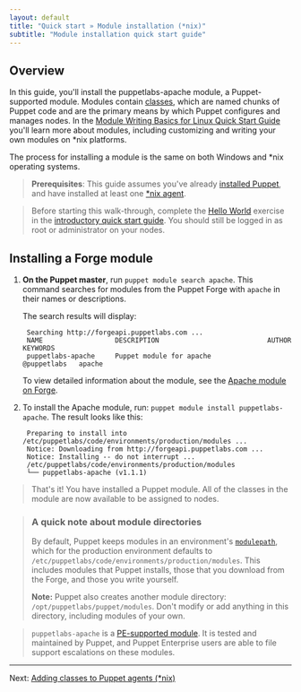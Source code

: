 ```yaml
---
layout: default
title: "Quick start » Module installation (*nix)"
subtitle: "Module installation quick start guide"
---
```


## Overview

In this guide, you'll install the puppetlabs-apache module, a Puppet-supported module. Modules contain [classes](./lang_classes.html), which are named chunks of Puppet code and are the primary means by which Puppet configures and manages nodes.
In the [Module Writing Basics for Linux Quick Start Guide](./quick_writing_nix.html) you'll learn more about modules, including customizing and writing your own modules on *nix platforms.

The process for installing a module is the same on both Windows and *nix operating systems.

> **Prerequisites**: This guide assumes you've already [installed Puppet]({{puppetserver}}/install_from_packages.html), and have installed at least one [*nix agent](./install_linux.html).

> Before starting this walk-through, complete the [Hello World](./quick_start_helloworld.html) exercise in the [introductory quick start guide](./quick_start.html). You should still be logged in as root or administrator on your nodes.


## Installing a Forge module

1. **On the Puppet master**, run `puppet module search apache`. This command searches for modules from the Puppet Forge with `apache` in their names or descriptions.

    The search results will display:

        Searching http://forgeapi.puppetlabs.com ...
        NAME                  DESCRIPTION                           AUTHOR        KEYWORDS
        puppetlabs-apache     Puppet module for apache              @puppetlabs   apache


    To view detailed information about the module, see the [Apache module on Forge](https://forge.puppetlabs.com/puppetlabs/apache).

2. To install the Apache module, run:  `puppet module install puppetlabs-apache`. The result looks like this:

        Preparing to install into /etc/puppetlabs/code/environments/production/modules ...
        Notice: Downloading from http://forgeapi.puppetlabs.com ...
        Notice: Installing -- do not interrupt ...
        /etc/puppetlabs/code/environments/production/modules
        └── puppetlabs-apache (v1.1.1)

>  That's it! You have installed a Puppet module. All of the classes in the module are now available to be assigned to nodes.

> ### A quick note about module directories
>
>By default, Puppet keeps modules in an environment's [`modulepath`](./dirs_modulepath.html), which for the production environment defaults to `/etc/puppetlabs/code/environments/production/modules`. This includes modules that Puppet installs, those that you download from the Forge, and those you write yourself.
>
>**Note:** Puppet also creates another module directory: `/opt/puppetlabs/puppet/modules`. Don't modify or add anything in this directory, including modules of your own.

>`puppetlabs-apache` is a [PE-supported module](https://forge.puppetlabs.com/supported). It is tested and maintained by Puppet, and Puppet Enterprise users are able to file support escalations on these modules.

--------

Next: [Adding classes to Puppet agents (*nix)](./quick_start_adding_classes_nix.html)



